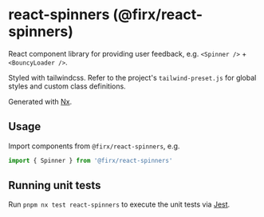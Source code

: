 # react-spinners (@firx/react-spinners)

React component library for providing user feedback, e.g. `<Spinner />` + `<BouncyLoader />`.

Styled with tailwindcss. Refer to the project's `tailwind-preset.js` for global styles and custom class definitions.

Generated with [Nx](https://nx.dev).

## Usage

Import components from `@firx/react-spinners`, e.g.

```ts
import { Spinner } from '@firx/react-spinners'
```

## Running unit tests

Run `pnpm nx test react-spinners` to execute the unit tests via [Jest](https://jestjs.io).
